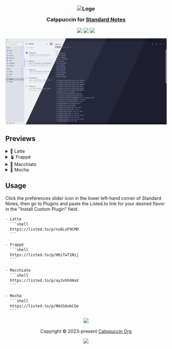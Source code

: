 <h3 align="center">
	<img src="https://raw.githubusercontent.com/catppuccin/catppuccin/main/assets/logos/exports/1544x1544_circle.png" width="100" alt="Logo"/><br/>
	<img src="https://raw.githubusercontent.com/catppuccin/catppuccin/main/assets/misc/transparent.png" height="30" width="0px"/>
	Catppuccin for <a href="https://standardnotes.com/">Standard Notes</a>
	<img src="https://raw.githubusercontent.com/catppuccin/catppuccin/main/assets/misc/transparent.png" height="30" width="0px"/>
</h3>

<p align="center">
	<a href="https://github.com/catppuccin/logseq/stargazers"><img src="https://img.shields.io/github/stars/ek0vv/sn-theme-catppuccin?colorA=363a4f&colorB=b7bdf8&style=for-the-badge"></a>
	<a href="https://github.com/catppuccin/logseq/issues"><img src="https://img.shields.io/github/issues/ek0vv/sn-theme-catppuccin?colorA=363a4f&colorB=f5a97f&style=for-the-badge"></a>
	<a href="https://github.com/catppuccin/logseq/contributors"><img src="https://img.shields.io/github/contributors/ek0vv/sn-theme-catppuccin?colorA=363a4f&colorB=a6da95&style=for-the-badge"></a>
</p>

<p align="center">
	<img src="https://raw.githubusercontent.com/ek0vv/sn-theme-catppuccin/main/assets/preview.webp"/>
</p>

## Previews

<details>
<summary>🌻 Latte</summary>
<img src="https://raw.githubusercontent.com/ek0vv/sn-theme-catppuccin/main/assets/preview-latte.webp"/>
</details>
<details>
<summary>🪴 Frappé</summary>
<img src="https://raw.githubusercontent.com/ek0vv/sn-theme-catppuccin/main/assets/preview-frappe.webp"/>
</details>
<details>
<summary>🌺 Macchiato</summary>
<img src="https://raw.githubusercontent.com/ek0vv/sn-theme-catppuccin/main/assets/preview-macchiato.webp"/>
</details>
<details>
<summary>🌿 Mocha</summary>
<img src="https://raw.githubusercontent.com/ek0vv/sn-theme-catppuccin/main/assets/preview-mocha.webp"/>
</details>


## Usage

Click the preferences slider icon in the lower left-hand corner of Standard Notes, then go to Plugins and paste the Listed.to link for your desired flavor in the "Install Custom Plugin" field.

    - Latte
      ```shell
      https://listed.to/p/nu6LnF9CMD
      ```

    - Frappé
      ```shell
      https://listed.to/p/HKifwT1Nij
      ```

    - Macchiato
      ```shell
      https://listed.to/p/ayJvhhXHaV
      ```

    - Mocha
      ```shell
      https://listed.to/p/N6d16obCGe    
      ```
  

<p align="center">
	<img src="https://raw.githubusercontent.com/catppuccin/catppuccin/main/assets/footers/gray0_ctp_on_line.svg?sanitize=true" />
</p>

<p align="center">
	Copyright &copy; 2023-present <a href="https://github.com/catppuccin" target="_blank">Catppuccin Org</a>
</p>

<p align="center">
	<a href="https://github.com/catppuccin/catppuccin/blob/main/LICENSE"><img src="https://img.shields.io/static/v1.svg?style=for-the-badge&label=License&message=MIT&logoColor=d9e0ee&colorA=363a4f&colorB=b7bdf8"/></a>
</p>
